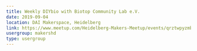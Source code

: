 ```yaml
---
title: Weekly DIYbio with Biotop Community Lab e.V.
date: 2019-09-04
location: DAI Makerspace, Heidelberg
link: https://www.meetup.com/Heidelberg-Makers-Meetup/events/qrztwpyzmbgb/
usergroup: makershd
type: usergroup
---
```

